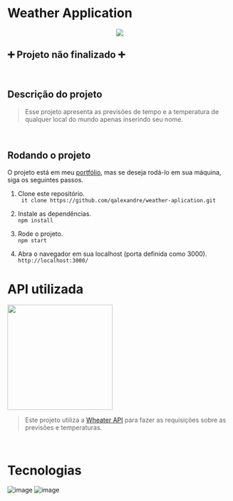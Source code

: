 # Weather Application

<p align='center'> <img src='https://images.unsplash.com/photo-1561583534-09e822ba83ba?ixlib=rb-1.2.1&ixid=MnwxMjA3fDB8MHxwaG90by1wYWdlfHx8fGVufDB8fHx8&auto=format&fit=crop&w=1474&q=80'></p>

## :heavy_plus_sign: Projeto não finalizado :heavy_plus_sign:

<br>

## Descrição do projeto
>Esse projeto apresenta as previsões de tempo e a temperatura de qualquer local do mundo apenas inserindo seu nome.

<br>

## Rodando o projeto

O projeto está em meu [portfólio](link_portfólio), mas se deseja rodá-lo em sua máquina, siga os seguintes passos.

1. Clone este repositório. <br>
``` it clone https://github.com/qalexandre/weather-aplication.git``` 

2. Instale as dependências. <br>
```npm install```

3. Rode o projeto. <br>
```npm start```

4. Abra o navegador em sua localhost (porta definida como 3000).<br>
```http://localhost:3000/```

# API utilizada
<a href='https://www.weatherapi.com/'>
<img width='236px' src='https://blog.weatherapi.com/wp-content/uploads/2020/02/cropped-Asset-62-1.png'>
</a>
<br>


>Este projeto utiliza a [Wheater API](https://www.weatherapi.com/) para fazer as requisições sobre as previsões e temperaturas.
 <br>


# Tecnologias

![image](https://img.shields.io/badge/JavaScript-F7DF1E?style=for-the-badge&logo=javascript&logoColor=black)
![image](https://img.shields.io/badge/React-20232A?style=for-the-badge&logo=react&logoColor=61DAFB)

#